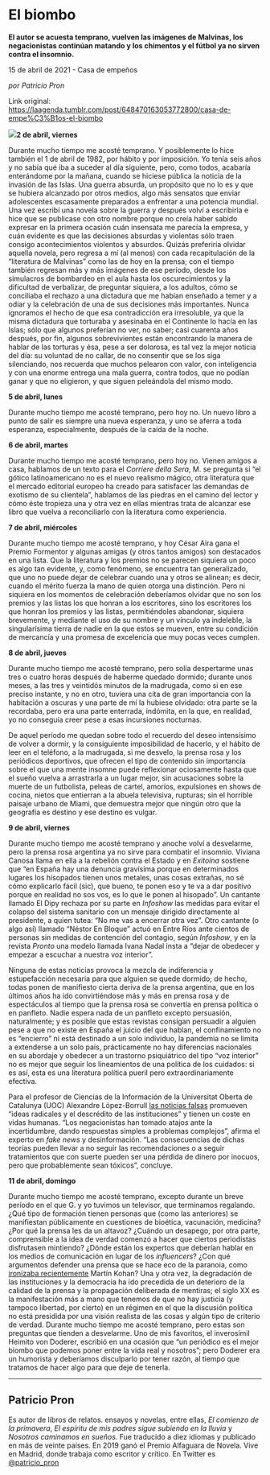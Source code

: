 # El biombo

**El autor se acuesta temprano, vuelven las imágenes de Malvinas, los negacionistas continúan matando  y los chimentos y el fútbol ya no sirven contra el insomnio.**

15 de abril de 2021 - Casa de empeños

_por Patricio Pron_

Link original: https://laagenda.tumblr.com/post/648470163053772800/casa-de-empe%C3%B1os-el-biombo

![](https://64.media.tumblr.com/848432992932a5e0fc4e0bf55799091a/816f66d2ae6826bc-19/s500x750/45133d971c9384f4bf56ec7b78a6c5f1401c158e.jpg)**2 de abril, viernes**

Durante mucho
tiempo me acosté temprano. Y posiblemente lo hice también el 1 de abril de
1982, por hábito y por imposición. Yo tenía seis años y no sabía qué iba a
suceder al día siguiente, pero, como todos, acabaría enterándome por la mañana,
cuando se hiciese pública la noticia de la invasión de las Islas. Una guerra absurda,
un propósito que no lo es y que se hubiera alcanzado por otros medios, algo más
sensatos que enviar adolescentes escasamente preparados a enfrentar a una
potencia mundial. Una vez escribí una novela sobre la guerra y después volví a
escribirla e hice que se publicase con otro nombre porque no creía haber sabido
expresar en la primera ocasión cuán insensata me parecía la empresa, y cuán
evidente es que las decisiones absurdas y violentas sólo traen consigo
acontecimientos violentos y absurdos. Quizás preferiría olvidar aquella novela,
pero regresa a mí (al menos) con cada recapitulación de la “literatura de Malvinas”
como las de hoy en la prensa; con el tiempo también regresan más y más imágenes
de ese período, desde los simulacros de bombardeo en el aula hasta los
oscurecimientos y la dificultad de verbalizar, de preguntar siquiera, a los
adultos, cómo se conciliaba el rechazo a una dictadura que me habían enseñado a
temer y a odiar y la celebración de una de sus decisiones más importantes. Nunca
ignoramos el hecho de que esa contradicción era irresoluble, ya que la misma
dictadura que torturaba y asesinaba en el Continente lo hacía en las Islas; sólo
que algunos preferían no ver, no saber; casi cuarenta años después, por fin,
algunos sobrevivientes están encontrando la manera de hablar de las torturas y ésa,
pese a ser dolorosa, es tal vez la mejor noticia del día: su voluntad de no
callar, de no consentir que se los siga silenciando, nos recuerda que muchos pelearon
con valor, con inteligencia y con una enorme entrega una mala guerra, contra
todos, que no podían ganar y que no eligieron, y que siguen peleándola del
mismo modo. 

**5 de abril, lunes**

Durante mucho
tiempo me acosté temprano, pero hoy no. Un nuevo libro a punto de salir es siempre
una nueva esperanza, y uno se aferra a toda esperanza, especialmente, después
de la caída de la noche. 

**6 de abril, martes**

Durante mucho
tiempo me acosté temprano, pero hoy no. Vienen amigos a casa, hablamos de un
texto para el *Corriere della Sera*, M. se pregunta si “el gótico latinoamericano
no es el nuevo realismo mágico, otra literatura que el mercado editorial europeo
ha creado para satisfacer las demandas de exotismo de su clientela”, hablamos
de las piedras en el camino del lector y cómo éste tropieza una y otra vez en
ellas mientras trata de alcanzar ese libro que vuelva a reconciliarlo con la
literatura como experiencia. 

**7 de abril, miércoles**

Durante mucho
tiempo me acosté temprano, y hoy César Aira gana el Premio Formentor y algunas
amigas (y otros tantos amigos) son destacados en una lista. Que la literatura y
los premios no se parecen siquiera un poco es algo tan evidente, y, como fenómeno,
se encuentra tan generalizado, que uno no puede dejar de celebrar cuando una y
otros se alinean; es decir, cuando el mérito fuerza la mano de quien otorga una
distinción. Pero ni siquiera en los momentos de celebración deberíamos olvidar que
no son los premios y las listas los que honran a los escritores, sino los
escritores los que honran los premios y las listas, permitiéndoles abandonar,
siquiera brevemente, y mediante el uso de su nombre y un vínculo ya indeleble, la
singularísima tierra de nadie en la que estos se mueven, entre su condición de
mercancía y una promesa de excelencia que muy pocas veces cumplen. 

**8 de abril, jueves**

Durante mucho
tiempo me acosté temprano, pero solía despertarme unas tres o cuatro horas
después de haberme quedado dormido; durante unos meses, a las tres y veintidós
minutos de la madrugada, como si en ese preciso instante, y no en otro, tuviera
una cita de gran importancia con la habitación a oscuras y una parte de mí la
hubiese olvidado: otra parte se la recordaba, pero era una parte enterrada, indómita,
en la que, en realidad, yo no conseguía creer pese a esas incursiones nocturnas. 

De aquel período me
quedan sobre todo el recuerdo del deseo intensísimo de volver a dormir, y la
consiguiente imposibilidad de hacerlo, y el hábito de leer en el teléfono, a la
madrugada, si me desvelo, la prensa rosa y los periódicos deportivos, que
ofrecen el tipo de contenido sin importancia sobre el que una mente insomne
puede reflexionar ociosamente hasta que el sueño vuelva a arrastrarla a un
lugar mejor, sin acusaciones sobre la muerte de un futbolista, peleas de
cartel, amoríos, expulsiones en shows de cocina, nietos que entierran a la
abuela televisiva, rupturas; sin el horrible paisaje urbano de Miami, que
demuestra mejor que ningún otro que la geografía es destino y ese destino es
vulgar. 

**9 de abril, viernes**

Durante mucho
tiempo me acosté temprano y anoche volví a desvelarme, pero la prensa rosa
argentina ya no sirve para combatir el insomnio. Viviana Canosa llama en ella a
la rebelión contra el Estado y en *Exitoina* sostiene que “en España hay
una denuncia gravísima porque en determinados lugares los hisopados tienen unos
metales, unas cosas extrañas, no sé cómo explicarlo fácil (sic), que bueno, te
ponen eso y te va a dar positivo porque en realidad no sos vos, es lo que le
ponen al hisopado”. Un cantante llamado El Dipy rechaza por su parte en *Infoshow*
las medidas para evitar el colapso del sistema sanitario con un mensaje dirigido
directamente al presidente, a quien tutea: “No me vas a encerrar otra vez”. Otro
cantante (o algo así) llamado “Néstor En Bloque” actuó en Entre Ríos ante cientos
de personas sin medidas de contención del contagio, según *Infoshow*, y en
la revista *Pronto* una modelo llamada Ivana Nadal insta a “dejar de
obedecer y empezar a escuchar a nuestra voz interior”. 

Ninguna de estas
noticias provoca la mezcla de indiferencia y estupefacción necesaria para que
alguien se quede dormido; de hecho, todas ponen de manifiesto cierta deriva de
la prensa argentina, que en los últimos años ha ido convirtiéndose más y más en
prensa rosa y de espectáculos al tiempo que la prensa rosa se convertía en
prensa política o en panfleto. Nadie espera nada de un panfleto excepto
persuasión, naturalmente; y es posible que estas revistas consigan persuadir a
alguien pese a que no existe en España el juicio del que hablan, el
confinamiento no es “encierro” ni está destinado a un solo individuo, la
pandemia no se limita a extenderse a un solo país, prácticamente no hay diferencias
nacionales en su abordaje y obedecer a un trastorno psiquiátrico del tipo “voz
interior” no es mejor que seguir los lineamientos de una política de los
cuidados: si es así, esta es una literatura política pueril pero
extraordinariamente efectiva. 

Para el profesor de
Ciencias de la Información de la Universitat Oberta de Catalunya (UOC) Alexandre
López-Borrull [las noticias falsas](https://bit.ly/3dVt1c3) promueven “ideas radicales y el descrédito de
las instituciones” y tienen un coste en vidas humanas.
“Los negacionistas han tomado atajos ante la incertidumbre, dando respuestas
simples a problemas complejos”, afirma el experto en *fake news* y
desinformación. “Las consecuencias de dichas teorías pueden llevar a no seguir
las recomendaciones o a seguir tratamientos que con suerte pueden ser una
pérdida de dinero por inocuos, pero que probablemente sean tóxicos”, concluye. 

**11 de abril, domingo**

Durante mucho
tiempo me acosté temprano, excepto durante un breve período en el que G. y yo
tuvimos un televisor, que terminamos regalando. ¿Qué tipo de formación tienen
personas que (como las anteriores) se manifiestan públicamente en cuestiones de
bioética, vacunación, medicina? ¿Por qué la prensa les da un altavoz? ¿Cuándo un
desapego, por otra parte, comprensible a la idea de verdad comenzó a hacer que
ciertos periodistas disfrutasen mintiendo? ¿Dónde están los expertos que deberían
hablar en los medios de comunicación en lugar de los *influencers*? ¿Con qué
argumentos defender una prensa que se hace eco de la paranoia, como [ironizaba
recientemente](https://bit.ly/3mHaT9N) Martín Kohan? Una y otra vez, la
degradación de las instituciones y la democracia ha ido precedida de un
deterioro de la calidad de la prensa y la propagación deliberada de mentiras;
el siglo XX es la manifestación más a mano que tenemos de que no hay justicia
(y tampoco libertad, por cierto) en un régimen en el que la discusión política
no está presidida por una visión realista de las cosas y algún tipo de criterio
de verdad. Durante mucho tiempo me acosté temprano, pero estas son preguntas
que tienden a desvelarme. Uno de mis favoritos, el inverosímil Heimito von
Doderer, escribió en una ocasión que “un periódico es el mejor biombo que
podemos poner entre la vida real y nosotros”; pero Doderer era un humorista y deberíamos
disculparlo por tener razón, al tiempo que tratamos de hacer algo para que deje
de tenerla.



---

Patricio Pron
-------------

 Es autor de libros de relatos. ensayos y novelas, entre ellas, *El comienzo de la primavera*, *El espíritu de mis padres sigue subiendo en la lluvia* y *Nosotros caminamos en sueños*. Fue traducido a diez idiomas y publicado en más de veinte países. En 2019 ganó el Premio Alfaguara de Novela. Vive en Madrid, donde trabaja como escritor y crítico. En Twitter es [@patricio\_pron](https://twitter.com/patricio_pron) 


